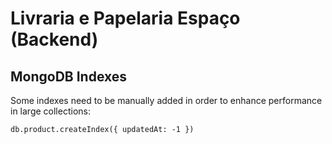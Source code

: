 # Livraria e Papelaria Espaço (Backend)

## MongoDB Indexes

Some indexes need to be manually added in order to enhance performance in large collections:

`db.product.createIndex({ updatedAt: -1 })`
